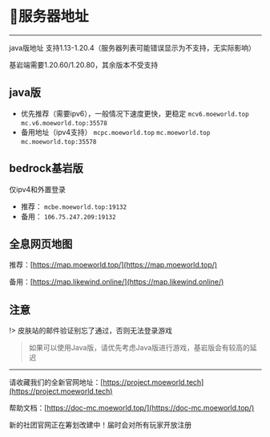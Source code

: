 # 🏯服务器地址
---

java版地址 支持1.13-1.20.4（服务器列表可能错误显示为不支持，无实际影响）

基岩端需要1.20.60/1.20.80，其余版本不受支持


## java版
* 优先推荐（需要ipv6），一般情况下速度更快，更稳定
`mcv6.moeworld.top`
`mc.v6.moeworld.top:35578`
* 备用地址（ipv4支持）
`mcpc.moeworld.top`
`mc.moeworld.top`
`mc.moeworld.top:35578`

## bedrock基岩版

仅ipv4和外置登录
    
* 推荐：
`mcbe.moeworld.top:19132`
* 备用：
`106.75.247.209:19132`

## 全息网页地图
推荐：[https://map.moeworld.top/](https://map.moeworld.top/)

备用：[https://map.likewind.online/](https://map.likewind.online/)

## 注意

!> 皮肤站的邮件验证别忘了通过，否则无法登录游戏

> 如果可以使用Java版，请优先考虑Java版进行游戏，基岩版会有较高的延迟

---

请收藏我们的全新官网地址：[https://project.moeworld.tech](https://project.moeworld.tech)

帮助文档：[https://doc-mc.moeworld.top/](https://doc-mc.moeworld.top/)

新的社团官网正在筹划改建中！届时会对所有玩家开放注册
